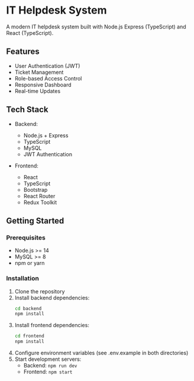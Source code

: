 # IT Helpdesk System

A modern IT helpdesk system built with Node.js Express (TypeScript) and React (TypeScript).

## Features

- User Authentication (JWT)
- Ticket Management
- Role-based Access Control
- Responsive Dashboard
- Real-time Updates

## Tech Stack

- Backend:
  - Node.js + Express
  - TypeScript
  - MySQL
  - JWT Authentication
  
- Frontend:
  - React
  - TypeScript
  - Bootstrap
  - React Router
  - Redux Toolkit

## Getting Started

### Prerequisites

- Node.js >= 14
- MySQL >= 8
- npm or yarn

### Installation

1. Clone the repository
2. Install backend dependencies:
   ```bash
   cd backend
   npm install
   ```
3. Install frontend dependencies:
   ```bash
   cd frontend
   npm install
   ```
4. Configure environment variables (see .env.example in both directories)
5. Start development servers:
   - Backend: `npm run dev`
   - Frontend: `npm start`
